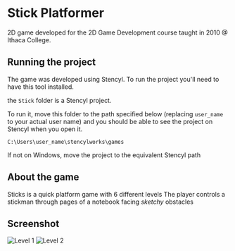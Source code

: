 # Stick Platformer
2D game developed for the 2D Game Development course taught in 2010 @ Ithaca College.

## Running the project
The game was developed using Stencyl. To run the project you'll need to have this tool installed.

the `Stick` folder is a Stencyl project.

To run it, move this folder to the path specified below (replacing `user_name` to your actual user name) and you should be able to see the project on Stencyl when you open it.

```C:\Users\user_name\stencylworks\games```

If not on Windows, move the project to the equivalent Stencyl path

## About the game
Sticks is a quick platform game with 6 different levels
The player controls a stickman through pages of a notebook facing _sketchy_ obstacles

## Screenshot
![Level 1](screenshots/sticks1.PNG?raw=true)
![Level 2](screenshots/sticks2.PNG?raw=true)
